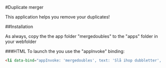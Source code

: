 ﻿#Duplicate merger

This application helps you remove your duplicates!

##Installation

As always, copy the the app folder "mergedoubles" to the "apps" folder in your webfolder


###HTML
To launch the you use the "appInvoke" binding:

```html
<li data-bind="appInvoke: 'mergedoubles', text: 'Slå ihop dubbletter', icon:'fa-file'"></li>   
```


